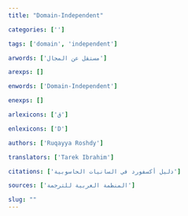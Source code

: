 ```yaml
---
title: "Domain-Independent"

categories: ['']

tags: ['domain', 'independent']

arwords: ['مستقل عن المجال']

arexps: []

enwords: ['Domain-Independent']

enexps: []

arlexicons: ['ق']

enlexicons: ['D']

authors: ['Ruqayya Roshdy']

translators: ['Tarek Ibrahim']

citations: ['دليل أكسفورد في السانيات الحاسوبية']

sources: ['المنظمة العربية للترجمة']

slug: ""
---
```

